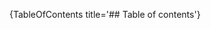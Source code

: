 [//]: # (This file was generated from: doc/templates/Home.mdt using the documentation_builder package on: 2021-09-08 14:21:59.512203.)
{TableOfContents title='## Table of contents'}